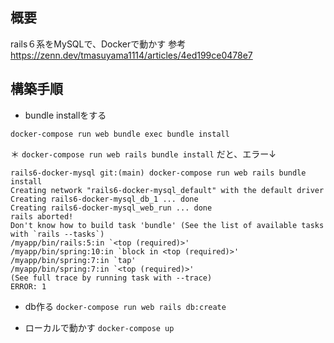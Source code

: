 ## 概要
rails６系をMySQLで、Dockerで動かす 参考 https://zenn.dev/tmasuyama1114/articles/4ed199ce0478e7

## 構築手順
- bundle installをする

`docker-compose run web bundle exec bundle install`

＊ `docker-compose run web rails bundle install` だと、エラー↓

```
rails6-docker-mysql git:(main) docker-compose run web rails bundle install      
Creating network "rails6-docker-mysql_default" with the default driver
Creating rails6-docker-mysql_db_1 ... done
Creating rails6-docker-mysql_web_run ... done
rails aborted!
Don't know how to build task 'bundle' (See the list of available tasks with `rails --tasks`)
/myapp/bin/rails:5:in `<top (required)>'
/myapp/bin/spring:10:in `block in <top (required)>'
/myapp/bin/spring:7:in `tap'
/myapp/bin/spring:7:in `<top (required)>'
(See full trace by running task with --trace)
ERROR: 1
```

- db作る 
`docker-compose run web rails db:create`

- ローカルで動かす 
`docker-compose up`
